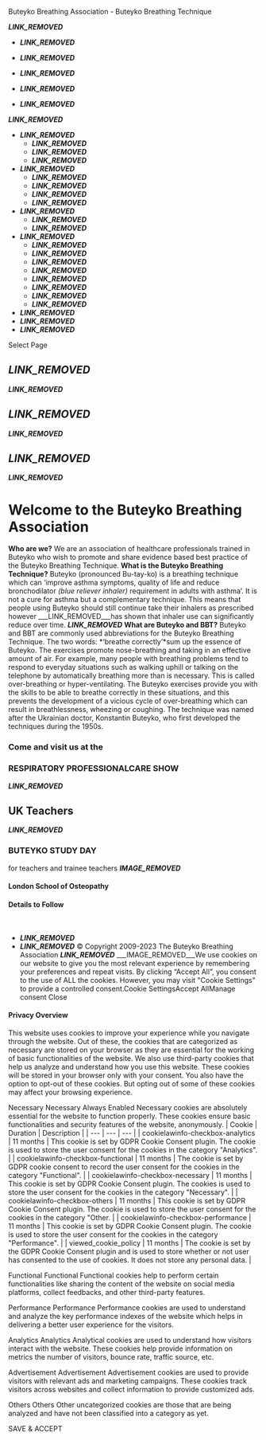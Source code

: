 
Buteyko Breathing Association - Buteyko Breathing Technique
 
___LINK_REMOVED___
* ___LINK_REMOVED___
* ___LINK_REMOVED___
 
* ___LINK_REMOVED___
* ___LINK_REMOVED___
* ___LINK_REMOVED___
 
___LINK_REMOVED___
* ___LINK_REMOVED___
	+ ___LINK_REMOVED___
	+ ___LINK_REMOVED___
	+ ___LINK_REMOVED___
* ___LINK_REMOVED___
	+ ___LINK_REMOVED___
	+ ___LINK_REMOVED___
	+ ___LINK_REMOVED___
	+ ___LINK_REMOVED___
* ___LINK_REMOVED___
	+ ___LINK_REMOVED___
	+ ___LINK_REMOVED___
* ___LINK_REMOVED___
	+ ___LINK_REMOVED___
	+ ___LINK_REMOVED___
	+ ___LINK_REMOVED___
	+ ___LINK_REMOVED___
	+ ___LINK_REMOVED___
	+ ___LINK_REMOVED___
	+ ___LINK_REMOVED___
	+ ___LINK_REMOVED___
* ___LINK_REMOVED___
* ___LINK_REMOVED___
* ___LINK_REMOVED___
 
Select Page
  
 
 
 
## ___LINK_REMOVED___
___LINK_REMOVED___
## ___LINK_REMOVED___
___LINK_REMOVED___
## ___LINK_REMOVED___
___LINK_REMOVED___
# Welcome to the Buteyko Breathing Association
**Who are we?** 
We are an association of healthcare professionals trained in Buteyko who wish to promote and share evidence based best practice of the Buteyko Breathing Technique.
**What is the Buteyko Breathing Technique?**
Buteyko (pronounced Bu-tay-ko) is a breathing technique which can ‘improve asthma symptoms, quality of life and reduce bronchodilator *(blue reliever inhaler)* requirement in adults with asthma’. It is not a cure for asthma but a complementary technique. This means that people using Buteyko should still continue take their inhalers as prescribed however ___LINK_REMOVED___has shown that inhaler use can significantly reduce over time. **___LINK_REMOVED___**
**What are Buteyko and BBT?**
Buteyko and BBT are commonly used abbreviations for the Buteyko Breathing Technique.
The two words: *‘breathe correctly’*sum up the essence of Buteyko. The exercises promote nose-breathing and taking in an effective amount of air.
For example, many people with breathing problems tend to respond to everyday situations such as walking uphill or talking on the telephone by automatically breathing more than is necessary. This is called over-breathing or hyper-ventilating.
The Buteyko exercises provide you with the skills to be able to breathe correctly in these situations, and this prevents the development of a vicious cycle of over-breathing which can result in breathlessness, wheezing or coughing.
The technique was named after the Ukrainian doctor, Konstantin Buteyko, who first developed the techniques during the 1950s.
### Come and visit us at the
### RESPIRATORY PROFESSIONALCARE SHOW
___LINK_REMOVED___
## UK Teachers
___LINK_REMOVED___
### BUTEYKO STUDY DAY
for teachers and trainee teachers
___IMAGE_REMOVED___
#### London School of Osteopathy
#### Details to Follow
 
 
* ___LINK_REMOVED___
* ___LINK_REMOVED___
© Copyright 2009-2023 The Buteyko Breathing Association
___LINK_REMOVED___ 
___IMAGE_REMOVED___We use cookies on our website to give you the most relevant experience by remembering your preferences and repeat visits. By clicking “Accept All”, you consent to the use of ALL the cookies. However, you may visit "Cookie Settings" to provide a controlled consent.Cookie SettingsAccept AllManage consent
Close
#### Privacy Overview
 
This website uses cookies to improve your experience while you navigate through the website. Out of these, the cookies that are categorized as necessary are stored on your browser as they are essential for the working of basic functionalities of the website. We also use third-party cookies that help us analyze and understand how you use this website. These cookies will be stored in your browser only with your consent. You also have the option to opt-out of these cookies. But opting out of some of these cookies may affect your browsing experience.
 
Necessary
Necessary
Always Enabled
 Necessary cookies are absolutely essential for the website to function properly. These cookies ensure basic functionalities and security features of the website, anonymously.
| Cookie | Duration | Description |
| --- | --- | --- |
| cookielawinfo-checkbox-analytics | 11 months | This cookie is set by GDPR Cookie Consent plugin. The cookie is used to store the user consent for the cookies in the category "Analytics". |
| cookielawinfo-checkbox-functional | 11 months | The cookie is set by GDPR cookie consent to record the user consent for the cookies in the category "Functional". |
| cookielawinfo-checkbox-necessary | 11 months | This cookie is set by GDPR Cookie Consent plugin. The cookies is used to store the user consent for the cookies in the category "Necessary". |
| cookielawinfo-checkbox-others | 11 months | This cookie is set by GDPR Cookie Consent plugin. The cookie is used to store the user consent for the cookies in the category "Other. |
| cookielawinfo-checkbox-performance | 11 months | This cookie is set by GDPR Cookie Consent plugin. The cookie is used to store the user consent for the cookies in the category "Performance". |
| viewed\_cookie\_policy | 11 months | The cookie is set by the GDPR Cookie Consent plugin and is used to store whether or not user has consented to the use of cookies. It does not store any personal data. |
 
Functional
Functional
 Functional cookies help to perform certain functionalities like sharing the content of the website on social media platforms, collect feedbacks, and other third-party features.
 
Performance
Performance
 Performance cookies are used to understand and analyze the key performance indexes of the website which helps in delivering a better user experience for the visitors.
 
Analytics
Analytics
 Analytical cookies are used to understand how visitors interact with the website. These cookies help provide information on metrics the number of visitors, bounce rate, traffic source, etc.
 
Advertisement
Advertisement
 Advertisement cookies are used to provide visitors with relevant ads and marketing campaigns. These cookies track visitors across websites and collect information to provide customized ads.
 
Others
Others
 Other uncategorized cookies are those that are being analyzed and have not been classified into a category as yet.
 
SAVE & ACCEPT
